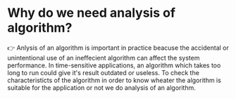 # Why do we need analysis of algorithm?
<p>👉 Anlysis of an algorithm is important in practice beacuse the accidental or unintentional use of an ineffecient algorithm can affect the system performance. In time-sensitive applications, an algorithm which takes too long to run could give it's result outdated or useless. To check the characteristicts of the algorithm in order to know wheater the algorithm is suitable for the application or not we do analysis of an algorithm.</p>

